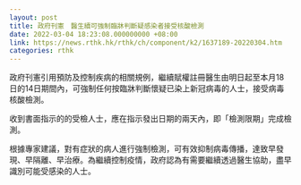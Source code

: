 ```yaml
---
layout: post
title: 政府刊憲　醫生續可強制臨牀判斷疑感染者接受核酸檢測
date: 2022-03-04 18:23:08.000000000 +08:00
link: https://news.rthk.hk/rthk/ch/component/k2/1637189-20220304.htm
categories: rthk
---
```


政府刊憲引用預防及控制疾病的相關規例，繼續賦權註冊醫生由明日起至本月18日的14日期間內，可強制任何按臨牀判斷懷疑已染上新冠病毒的人士，接受病毒核酸檢測。

收到書面指示的的受檢人士，應在指示發出日期的兩天內，即「檢測限期」完成檢測。

根據專家建議，對有症狀的病人進行強制檢測，可有效抑制病毒傳播，達致早發現、早隔離、早治療。為繼續控制疫情，政府認為有需要繼續透過醫生協助，盡早識別可能受感染的人士。
